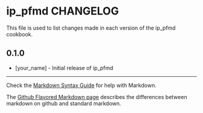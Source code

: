 ip_pfmd CHANGELOG
=================

This file is used to list changes made in each version of the ip_pfmd cookbook.

0.1.0
-----
- [your_name] - Initial release of ip_pfmd

- - -
Check the [Markdown Syntax Guide](http://daringfireball.net/projects/markdown/syntax) for help with Markdown.

The [Github Flavored Markdown page](http://github.github.com/github-flavored-markdown/) describes the differences between markdown on github and standard markdown.
